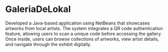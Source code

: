 # GaleriaDeLokal
Developed a Java-based application using NetBeans that showcases artworks from local artists. The system integrates a QR code authentication feature, allowing users to scan a unique code before accessing the gallery. Once inside, users can browse collections of artworks, view artist details, and navigate through the exhibit digitally.
